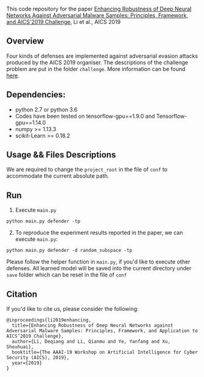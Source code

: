 This code repository for the paper [Enhancing Robustness of Deep Neural Networks Against Adversarial Malware Samples: Principles, Framework, and AICS'2019 Challenge](https://arxiv.org/abs/1812.08108), Li et al., AICS 2019

## Overview
Four kinds of defenses are implemented against adversarial evasion attacks produced by the AICS 2019 organiser. The descriptions of the challenge problem are put in the folder `challenge`. More information can be found [here](http://www-personal.umich.edu/~arunesh/AICS2019/challenge.html).  

## Dependencies:
* python 2.7 or python 3.6
* Codes have been tested on tensorflow-gpu==1.9.0 and Tensorflow-gpu==1.14.0
* numpy >= 1.13.3
* scikit-Learn >= 0.18.2

## Usage && Files Descriptions
  We are required to change the `project_root` in the file of `conf` to accommodate the current absolute path.

## Run

1. Execute `main.py`
```
python main.py defender -tp
```
2. To reproduce the experiment results reported in the paper, we can execute `main.py`:
```
python main.py defender -d random_subspace -tp
```

Please follow the helper function in `main.py`, if you'd like to execute other defenses. All learned model will be saved into the current directory under `save` folder which can be reset in the file of `conf`


## Citation

If you'd like to cite us, please consider the following:

```
@inproceedings{li2019enhancing,
  title={Enhancing Robustness of Deep Neural Networks against Adversarial Malware Samples: Principles, Framework, and Application to AICS’2019 Challenge},
  author={Li, Deqiang and Li, Qianmu and Ye, Yanfang and Xu, Shouhuai},
  booktitle={The AAAI-19 Workshop on Artificial Intelligence for Cyber Security (AICS), 2019},
  year={2019}
}
```